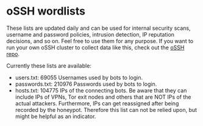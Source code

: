 # oSSH wordlists
These lists are updated daily and can be used for internal security scans, username and password policies, intrusion detection, IP reputation decisions, and so on. Feel free to use them for any purpose. If you want to run your own oSSH cluster to collect data like this, check out the [oSSH repo](https://github.com/toxyl/ossh).  

Currently these lists are available:  
- users.txt: 69055                                                                                                                                                                                                                                       Usernames used by bots to login. 
- passwords.txt: 210976                                                                                                                                                                                                                                       Passwords used by bots to login. 
- hosts.txt: 104775                                                                                                                                                                                                                                       IPs of the connecting bots. Be aware that they can include IPs of VPNs, Tor exit nodes and others that are NOT IPs of the actual attackers. Furthermore, IPs can get reassigned after being recorded by the honeypot. Therefore this list can not be relied upon, but might be helpful as an indicator.
